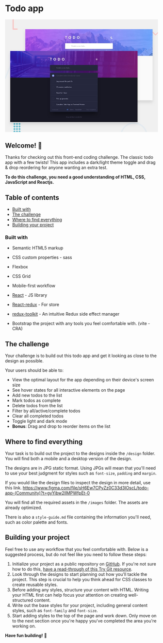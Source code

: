 # Todo app

![Design preview for the Todo app coding challenge](./design/desktop-preview.jpg)

## Welcome! 👋

Thanks for checking out this front-end coding challenge.
The classic todo app with a few twists! This app includes a dark/light theme toggle and drag & drop reordering for anyone wanting an extra test.

**To do this challenge, you need a good understanding of HTML, CSS, JavaScript and Reactjs.**

## Table of contents

- [Built with](#built-with)
- [The challenge](#the-challenge)
- [Where to find everything](#where-to-find-everything)
- [Building your project](#building-your-project)

### Built with

- Semantic HTML5 markup
- CSS custom properties - sass
- Flexbox
- CSS Grid
- Mobile-first workflow
- [React](https://reactjs.org/) - JS library
- [React-redux](https://react-redux.js.org/) - For store
- [redux-toolkit](https://redux-saga.js.org/) - An intuitive Redux side effect manager

- Bootstrap the project with any tools you feel comfortable with. (vite - CRA)

## The challenge

Your challenge is to build out this todo app and get it looking as close to the design as possible.

Your users should be able to:

- View the optimal layout for the app depending on their device's screen size
- See hover states for all interactive elements on the page
- Add new todos to the list
- Mark todos as complete
- Delete todos from the list
- Filter by all/active/complete todos
- Clear all completed todos
- Toggle light and dark mode
- **Bonus**: Drag and drop to reorder items on the list

## Where to find everything

Your task is to build out the project to the designs inside the `/design` folder. You will find both a mobile and a desktop version of the design.

The designs are in JPG static format. Using JPGs will mean that you'll need to use your best judgment for styles such as `font-size`, `padding` and `margin`.

If you would like the design files to inspect the design in more detail, use this link.
https://www.figma.com/file/sH6Ew7CPyZz0C33d3IOscL/todo-app-(Community)?t=gyYibw2llMPWfpEt-0

You will find all the required assets in the `/images` folder. The assets are already optimized.

There is also a `style-guide.md` file containing the information you'll need, such as color palette and fonts.

## Building your project

Feel free to use any workflow that you feel comfortable with. Below is a suggested process, but do not feel like you need to follow these steps:

1. Initialize your project as a public repository on [GitHub](https://github.com/). If you're not sure how to do this, [have a read-through of this Try Git resource](https://try.github.io/).
2. Look through the designs to start planning out how you'll tackle the project. This step is crucial to help you think ahead for CSS classes to create reusable styles.
3. Before adding any styles, structure your content with HTML. Writing your HTML first can help focus your attention on creating well-structured content.
4. Write out the base styles for your project, including general content styles, such as `font-family` and `font-size`.
5. Start adding styles to the top of the page and work down. Only move on to the next section once you're happy you've completed the area you're working on.

**Have fun building!** 🚀
